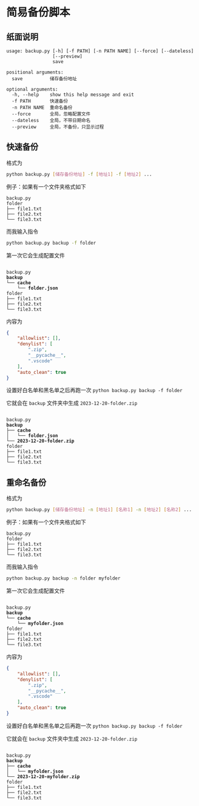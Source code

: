 # 简易备份脚本

## 纸面说明

```
usage: backup.py [-h] [-f PATH] [-n PATH NAME] [--force] [--dateless]
                 [--preview]
                 save

positional arguments:
  save          储存备份地址

optional arguments:
  -h, --help    show this help message and exit
  -f PATH       快速备份
  -n PATH NAME  重命名备份
  --force       全局，忽略配置文件
  --dateless    全局，不带日期命名
  --preview     全局，不备份，只显示过程
```

## 快速备份

格式为

```bash
python backup.py [储存备份地址] -f [地址1] -f [地址2] ...
```

例子：如果有一个文件夹格式如下
```
backup.py
folder
├── file1.txt
├── file2.txt
└── file3.txt
```
而我输入指令
```bash
python backup.py backup -f folder
```

第一次它会生成配置文件
<pre><code>
backup.py
<b>backup
└── cache
    └── folder.json</b>
folder
├── file1.txt
├── file2.txt
└── file3.txt
</code></pre>
内容为
```json
{
    "allowlist": [],
    "denylist": [
        ".zip",
        "__pycache__", 
        ".vscode"
    ],
    "auto_clean": true
}
```
设置好白名单和黑名单之后再跑一次 `python backup.py backup -f folder`

它就会在 `backup` 文件夹中生成 `2023-12-20-folder.zip`

<pre><code>
backup.py
<b>backup
├── cache
│   └── folder.json
└── 2023-12-20-folder.zip</b>
folder
├── file1.txt
├── file2.txt
└── file3.txt
</code></pre>

## 重命名备份

格式为

```bash
python backup.py [储存备份地址] -n [地址1] [名称1] -n [地址2] [名称2] ...
```

例子：如果有一个文件夹格式如下
```
backup.py
folder
├── file1.txt
├── file2.txt
└── file3.txt
```
而我输入指令
```bash
python backup.py backup -n folder myfolder
```

第一次它会生成配置文件
<pre><code>
backup.py
<b>backup
└── cache
    └── myfolder.json</b>
folder
├── file1.txt
├── file2.txt
└── file3.txt
</code></pre>
内容为
```json
{
    "allowlist": [],
    "denylist": [
        ".zip",
        "__pycache__", 
        ".vscode"
    ],
    "auto_clean": true
}
```
设置好白名单和黑名单之后再跑一次 `python backup.py backup -f folder`

它就会在 `backup` 文件夹中生成 `2023-12-20-folder.zip`

<pre><code>
backup.py
<b>backup
├── cache
│   └── myfolder.json
└── 2023-12-20-myfolder.zip</b>
folder
├── file1.txt
├── file2.txt
└── file3.txt
</code></pre>

